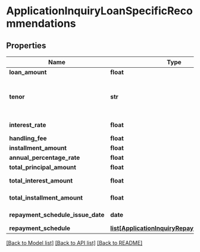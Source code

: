 # ApplicationInquiryLoanSpecificRecommendations

## Properties
Name | Type | Description | Notes
------------ | ------------- | ------------- | -------------
**loan_amount** | **float** | Recommended loan amount. | [optional] 
**tenor** | **str** | Tenor for the loan repayment.This is a reference data field. Please use /v1/apac/utilities/referenceData/{tenor} resource to get valid values of this field with descriptions. | [optional] 
**interest_rate** | **float** | The rate of interest applicable for the product | [optional] 
**handling_fee** | **float** | One-time processing fee. | [optional] 
**installment_amount** | **float** | Instalment amount to be paid. | [optional] 
**annual_percentage_rate** | **float** | Applicable Annual Percentage Rate | [optional] 
**total_principal_amount** | **float** | Total principal to be paid by customer | [optional] 
**total_interest_amount** | **float** | Total interest amount to be paid by applicant. | [optional] 
**total_installment_amount** | **float** | Total instalment amount to be paid by customer | [optional] 
**repayment_schedule_issue_date** | **date** | Repayment schedule start date in ISO 8601 date format YYYY-MM-DD | [optional] 
**repayment_schedule** | [**list[ApplicationInquiryRepaymentSchedule]**](ApplicationInquiryRepaymentSchedule.md) |  | [optional] 

[[Back to Model list]](../README.md#documentation-for-models) [[Back to API list]](../README.md#documentation-for-api-endpoints) [[Back to README]](../README.md)

